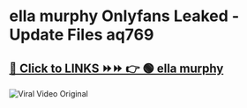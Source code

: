 
 # ella murphy Onlyfans Leaked - Update Files aq769

## <h2><a href="https://clipsfans.com/ella_murphy&ref=git">🔗 Click to LINKS ⏩⏩ 👉 🟢 ella murphy </a></h2>

<a href="https://clipsfans.com/ella_murphy&ref=git" rel="nofollow" data-target="animated-image.originalLink"><img src="https://i.ibb.co.com/xMMVF88/686577567.gif" alt="Viral Video Original" style="max-width: 100%; display: inline-block;" data-target="animated-image.originalImage"></a>

